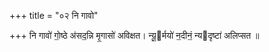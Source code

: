 +++
title = "०२ नि गावो"

+++
नि गावो॑ गो॒ष्ठे अ॑सद॒न्नि मृ॒गासो॑ अविक्षत। न्यू॒र्मयो॑ न॒दीनं॒ न्यदृष्टा॑ अलिप्सत ॥